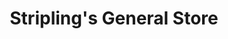 ---
title: "Stripling's General Store"
url: /brunswick/striplings-general-store/
shop: supermarket
---
